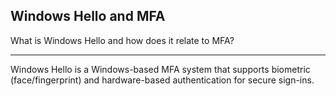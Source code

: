 ## Windows Hello and MFA

What is Windows Hello and how does it relate to MFA?

---

Windows Hello is a Windows-based MFA system that supports biometric (face/fingerprint) and hardware-based authentication for secure sign-ins.


